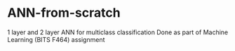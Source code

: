# ANN-from-scratch
1 layer and 2 layer ANN for multiclass classification 
Done as part of Machine Learning (BITS F464) assignment
